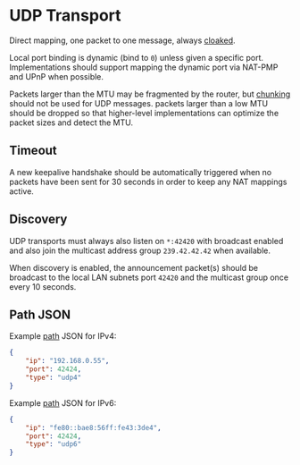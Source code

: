 UDP Transport
=============

Direct mapping, one packet to one message, always [cloaked](../e3x/cloaking.md).

Local port binding is dynamic (bind to `0`) unless given a specific port.  Implementations should support mapping the dynamic port via NAT-PMP and UPnP when possible.

Packets larger than the MTU may be fragmented by the router, but [chunking](../chunking.md) should not be used for UDP messages. packets larger than a low MTU should be dropped so that higher-level implementations can optimize the packet sizes and detect the MTU.


## Timeout

A new keepalive handshake should be automatically triggered when no packets have been sent for 30 seconds in order to keep any NAT mappings active.

## Discovery

UDP transports must always also listen on `*:42420` with broadcast enabled and also join the multicast address group `239.42.42.42` when available.

When discovery is enabled, the announcement packet(s) should be broadcast to the local LAN subnets port `42420` and the multicast group once every 10 seconds.

## Path JSON

Example [path](../channels/path.md) JSON for IPv4:

```json
{
    "ip": "192.168.0.55",
    "port": 42424,
    "type": "udp4"
}
```

Example [path](../channels/path.md) JSON for IPv6:

```json
{
    "ip": "fe80::bae8:56ff:fe43:3de4",
    "port": 42424,
    "type": "udp6"
}
```
